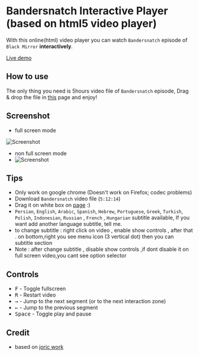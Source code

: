 # Bandersnatch Interactive Player (based on html5 video player)

With this online(html) video player you can watch `Bandersnatch` episode of `Black Mirror` **interactively**.

[Live demo](https://mehotkhan.github.io/BandersnatchInteractive/)

## How to use

The only thing you need is 5hours video file of `Bandersnatch` episode, Drag & drop the file in [this](https://mehotkhan.github.io/BandersnatchInteractive/) page and enjoy!

## Screenshot

- full screen mode

![Screenshot](screenshot/full-screen.png)

- non full screen mode
- ![Screenshot](screenshot/non-full-screen.png)

## Tips

- Only work on google chrome (Doesn't work on Firefox; codec problems)
- Download `Bandersnatch` video file (`5:12:14`)
- Drag it on white box on [page](https://mehotkhan.github.io/BandersnatchInteractive/) :)
- `Persian`, `English`, `Arabic`, `Spanish`, `Hebrew`, `Portuguese`, `Greek`, `Turkish`, `Polish`, `Indonesian`, `Russian` , `French` , `Hungarian` subtitle available, If you want add another language subtitle, tell me.
- to change subtitle : right click on video , enable show controls , after that . on bottom,right you see menu icon (3 vertical dot) then you can subtitle section
- Note : after change subtitle , disable show controls ,if dont disable it on full screen video,you cant see option selector

## Controls

- <kbd>F</kbd> - Toggle fullscreen
- <kbd>R</kbd> - Restart video
- <kbd>→</kbd> - Jump to the next segment (or to the next interaction zone)
- <kbd>←</kbd> - Jump to the previous segment
- <kbd>Space</kbd> - Toggle play and pause

## Credit

- based on [joric work](https://github.com/joric/bandersnatch)
